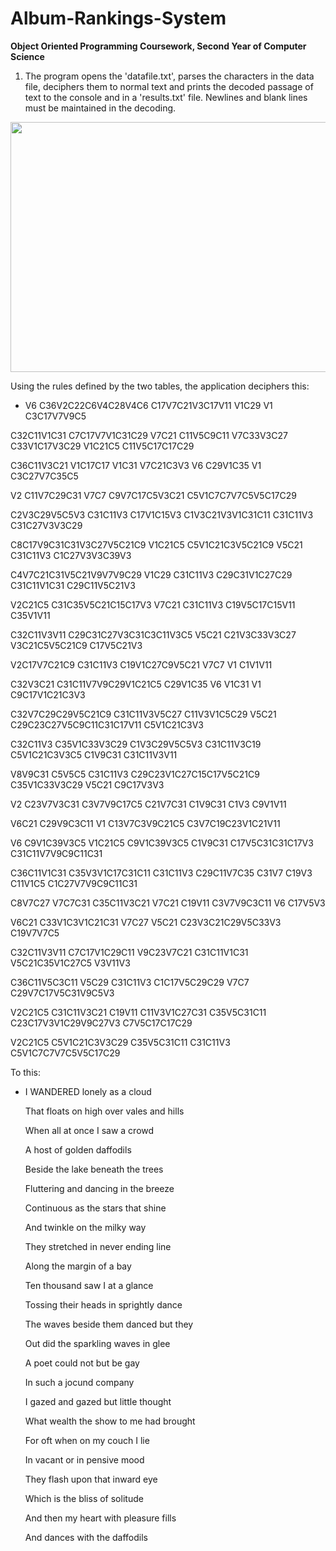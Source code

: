 # Album-Rankings-System
**Object Oriented Programming Coursework, Second Year of Computer Science**
1. The program opens the 'datafile.txt', parses the characters in the data file, deciphers them to normal text and prints the decoded passage of text to the console and in a 'results.txt' file. Newlines and blank lines must be maintained in the decoding.

<img src="README_Images/Tables.png" width=800 height=400>

  Using the rules defined by the two tables, the application deciphers this: 
- V6 C36V2C22C6V4C28V4C6 C17V7C21V3C17V11 V1C29 V1 C3C17V7V9C5

C32C11V1C31 C7C17V7V1C31C29 V7C21 C11V5C9C11 V7C33V3C27 C33V1C17V3C29 V1C21C5 C11V5C17C17C29

C36C11V3C21 V1C17C17 V1C31 V7C21C3V3 V6 C29V1C35 V1 C3C27V7C35C5

V2 C11V7C29C31 V7C7 C9V7C17C5V3C21 C5V1C7C7V7C5V5C17C29

C2V3C29V5C5V3 C31C11V3 C17V1C15V3 C1V3C21V3V1C31C11 C31C11V3 C31C27V3V3C29

C8C17V9C31C31V3C27V5C21C9 V1C21C5 C5V1C21C3V5C21C9 V5C21 C31C11V3 C1C27V3V3C39V3

C4V7C21C31V5C21V9V7V9C29 V1C29 C31C11V3 C29C31V1C27C29 C31C11V1C31 C29C11V5C21V3

V2C21C5 C31C35V5C21C15C17V3 V7C21 C31C11V3 C19V5C17C15V11 C35V1V11

C32C11V3V11 C29C31C27V3C31C3C11V3C5 V5C21 C21V3C33V3C27 V3C21C5V5C21C9 C17V5C21V3

V2C17V7C21C9 C31C11V3 C19V1C27C9V5C21 V7C7 V1 C1V1V11

C32V3C21 C31C11V7V9C29V1C21C5 C29V1C35 V6 V1C31 V1 C9C17V1C21C3V3

C32V7C29C29V5C21C9 C31C11V3V5C27 C11V3V1C5C29 V5C21 C29C23C27V5C9C11C31C17V11 C5V1C21C3V3

C32C11V3 C35V1C33V3C29 C1V3C29V5C5V3 C31C11V3C19 C5V1C21C3V3C5 C1V9C31 C31C11V3V11

V8V9C31 C5V5C5 C31C11V3 C29C23V1C27C15C17V5C21C9 C35V1C33V3C29 V5C21 C9C17V3V3

V2 C23V7V3C31 C3V7V9C17C5 C21V7C31 C1V9C31 C1V3 C9V1V11

V6C21 C29V9C3C11 V1 C13V7C3V9C21C5 C3V7C19C23V1C21V11

V6 C9V1C39V3C5 V1C21C5 C9V1C39V3C5 C1V9C31 C17V5C31C31C17V3 C31C11V7V9C9C11C31

C36C11V1C31 C35V3V1C17C31C11 C31C11V3 C29C11V7C35 C31V7 C19V3 C11V1C5 C1C27V7V9C9C11C31

C8V7C27 V7C7C31 C35C11V3C21 V7C21 C19V11 C3V7V9C3C11 V6 C17V5V3

V6C21 C33V1C3V1C21C31 V7C27 V5C21 C23V3C21C29V5C33V3 C19V7V7C5

C32C11V3V11 C7C17V1C29C11 V9C23V7C21 C31C11V1C31 V5C21C35V1C27C5 V3V11V3

C36C11V5C3C11 V5C29 C31C11V3 C1C17V5C29C29 V7C7 C29V7C17V5C31V9C5V3

V2C21C5 C31C11V3C21 C19V11 C11V3V1C27C31 C35V5C31C11 C23C17V3V1C29V9C27V3 C7V5C17C17C29

V2C21C5 C5V1C21C3V3C29 C35V5C31C11 C31C11V3 C5V1C7C7V7C5V5C17C29

To this:
- I WANDERED lonely as a cloud
  
  That floats on high over vales and hills
  
  When all at once I saw a crowd
  
  A host of golden daffodils
  
  Beside the lake beneath the trees
  
  Fluttering and dancing in the breeze
  
  Continuous as the stars that shine
  
  And twinkle on the milky way
  
  They stretched in never ending line
  
  Along the margin of a bay
  
  Ten thousand saw I at a glance
  
  Tossing their heads in sprightly dance
  
  The waves beside them danced but they
  
  Out did the sparkling waves in glee
  
  A poet could not but be gay
  
  In such a jocund company
  
  I gazed and gazed but little thought
  
  What wealth the show to me had brought
  
  For oft when on my couch I lie
  
  In vacant or in pensive mood
  
  They flash upon that inward eye
  
  Which is the bliss of solitude
  
  And then my heart with pleasure fills
  
  And dances with the daffodils

